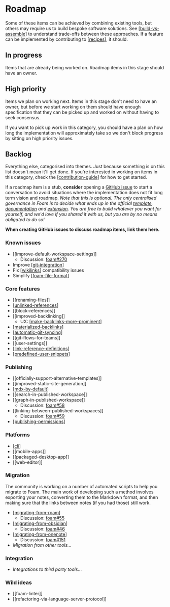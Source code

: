 # Roadmap

Some of these items can be achieved by combining existing tools, but others may require us to build bespoke software solutions. See [[build-vs-assemble]] to understand trade-offs between these approaches. If a feature can be implemented by contributing to [[recipes]], it should.

## In progress

Items that are already being worked on. Roadmap items in this stage should have an owner.

## High priority

Items we plan on working next. Items in this stage don't need to have an owner, but before we start working on them should have enough specification that they can be picked up and worked on without having to seek consensus.

If you want to pick up work in this category, you should have a plan on how long the implementation will approximately take so we don't block progress by sitting on high priority issues.

## Backlog

Everything else, categorised into themes. Just because something is on this list doesn't mean it'll get done. If you're interested in working on items in this category, check the [[contribution-guide]] for how to get started.

If a roadmap item is a stub, **consider** opening a [GitHub issue](https://github.com/foambubble/foam/issues) to start a conversation to avoid situations where the implementation does not fit long term vision and roadmap. _Note that this is optional. The only centralised governance in Foam is to decide what ends up in the official [template](https://github.com/foambubble/foam-template), [documentation](https://github.com/foambubble/foam) and [extension](https://github.com/foambubble/foam/tree/master/packages/foam-vscode). You are free to build whatever you want for yourself, and we'd love if you shared it with us, but you are by no means obligated to do so!_

**When creating GitHub issues to discuss roadmap items, link them here.**

### Known issues

- [[improve-default-workspace-settings]]
  - Discussion: [foam#270](https://github.com/foambubble/foam/issues/270)
- Improve [[git-integration]]
- Fix [[wikilinks]] compatibility issues
- Simplify [[foam-file-format]]

### Core features

- [[renaming-files]]
- [[unlinked-references]]
- [[block-references]]
- [[improved-backlinking]]
  - UX: [[make-backlinks-more-prominent]]
- [[materialized-backlinks]]
- [[automatic-git-syncing]]
- [[git-flows-for-teams]]
- [[user-settings]]
- [[link-reference-definitions]]
- [[predefined-user-snippets]]

### Publishing

- [[officially-support-alternative-templates]]
- [[improved-static-site-generation]]
- [[mdx-by-default]]
- [[search-in-published-workspace]]
- [[graph-in-published-workspace]]
  - Discussion: [foam#58](https://github.com/foambubble/foam/issues/58)
- [[linking-between-published-workspaces]]
  - Discussion: [foam#59](https://github.com/foambubble/foam/issues/59)
- [[publishing-permissions]]

### Platforms

- [[cli]]
- [[mobile-apps]]
- [[packaged-desktop-app]]
- [[web-editor]]

### Migration

The community is working on a number of automated scripts to help you migrate to Foam. The main work of developing such a method involves exporting your notes, converting them to the Markdown format, and then making sure that the links between notes (if you had those) still work.

- [[migrating-from-roam]]
  - Discussion: [foam#55](https://github.com/foambubble/foam/issues/55)
- [[migrating-from-obsidian]]
  - Discussion: [foam#46](https://github.com/foambubble/foam/issues/46)
- [[migrating-from-onenote]]
  - Discussion: [foam#151](https://github.com/foambubble/foam/issues/151)
- _Migration from other tools..._

### Integration

- _Integrations to third party tools_...

### Wild ideas

- [[foam-linter]]
- [[refactoring-via-language-server-protocol]]

[//begin]: # "Autogenerated link references for markdown compatibility"
[build-vs-assemble]: build-vs-assemble.md "Build vs Assemble"
[recipes]: ../recipes/recipes.md "Recipes"
[contribution-guide]: ../contribution-guide.md "Contribution Guide"
[git-integration]: ../features/git-integration.md "Git Integration"
[wikilinks]: ../wikilinks.md "Wikilinks"
[foam-file-format]: foam-file-format.md "Foam File Format"
[unlinked-references]: unlinked-references.md "Unlinked references (stub)"
[make-backlinks-more-prominent]: ../recipes/make-backlinks-more-prominent.md "Make Backlinks More Prominent"
[materialized-backlinks]: materialized-backlinks.md "Materialized Backlinks (stub)"
[automatic-git-syncing]: ../recipes/automatic-git-syncing.md "Automatically Sync with Git"
[link-reference-definitions]: ../features/link-reference-definitions.md "Link Reference Definitions"
[predefined-user-snippets]: ../recipes/predefined-user-snippets.md "Pre-defined User Snippets"
[mdx-by-default]: mdx-by-default.md "MDX by Default(stub)"
[publishing-permissions]: publishing-permissions.md "Publishing Permissions(stub)"
[cli]: ../features/cli.md "Command Line Interface"
[migrating-from-roam]: ../recipes/migrating-from-roam.md "Migrating from Roam (stub)"
[migrating-from-obsidian]: ../recipes/migrating-from-obsidian.md "Migrating from Obsidian (stub)"
[migrating-from-onenote]: ../recipes/migrating-from-onenote.md "Migrating from OneNote"
[//end]: # "Autogenerated link references"
